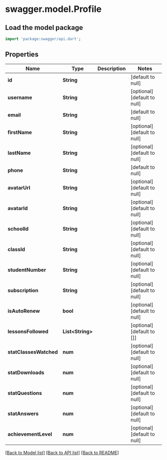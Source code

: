 # swagger.model.Profile

## Load the model package
```dart
import 'package:swagger/api.dart';
```

## Properties
Name | Type | Description | Notes
------------ | ------------- | ------------- | -------------
**id** | **String** |  | [default to null]
**username** | **String** |  | [optional] [default to null]
**email** | **String** |  | [default to null]
**firstName** | **String** |  | [optional] [default to null]
**lastName** | **String** |  | [optional] [default to null]
**phone** | **String** |  | [default to null]
**avatarUrl** | **String** |  | [optional] [default to null]
**avatarId** | **String** |  | [optional] [default to null]
**schoolId** | **String** |  | [optional] [default to null]
**classId** | **String** |  | [optional] [default to null]
**studentNumber** | **String** |  | [optional] [default to null]
**subscription** | **String** |  | [optional] [default to null]
**isAutoRenew** | **bool** |  | [optional] [default to null]
**lessonsFollowed** | **List&lt;String&gt;** |  | [optional] [default to []]
**statClassesWatched** | **num** |  | [optional] [default to null]
**statDownloads** | **num** |  | [optional] [default to null]
**statQuestions** | **num** |  | [optional] [default to null]
**statAnswers** | **num** |  | [optional] [default to null]
**achievementLevel** | **num** |  | [optional] [default to null]

[[Back to Model list]](../README.md#documentation-for-models) [[Back to API list]](../README.md#documentation-for-api-endpoints) [[Back to README]](../README.md)



